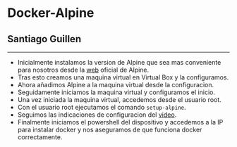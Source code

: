 # Docker-Alpine
## Santiago Guillen
***
- Inicialmente instalamos la version de Alpine que sea mas conveniente para nosotros desde la [web](https://alpinelinux.org/downloads/ "Instalar Alpine") oficial de Alpine.
- Tras esto creamos una maquina virtual en Virtual Box y la configuramos.
- Ahora añadimos Alpine a la maquina virtual desde la configuracion.
- Seguidamente iniciamos la maquina virtual y configuramos el inicio.
- Una vez iniciada la maquina virtual, accedemos desde el usuario root.
- Con el usuario root ejecutamos el comando `setup-alpine`.
- Seguimos las indicaciones de configuracion del [video](https://www.youtube.com/watch?v=E7zJTzf0pWA "Video").
- Finalmente iniciamos el powershell del dispositivo y accedemos a la IP para instalar docker y nos aseguramos de que funciona docker correctamente.

